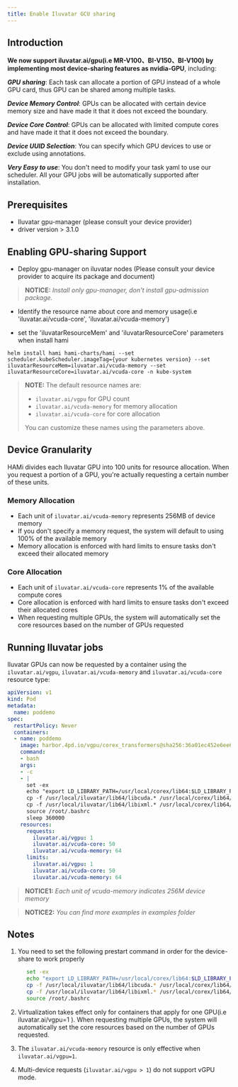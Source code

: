 ```yaml
---
title: Enable Iluvatar GCU sharing
---
```


## Introduction

**We now support iluvatar.ai/gpu(i.e MR-V100、BI-V150、BI-V100) by implementing most device-sharing features as nvidia-GPU**, including:

***GPU sharing***: Each task can allocate a portion of GPU instead of a whole GPU card, thus GPU can be shared among multiple tasks.

***Device Memory Control***: GPUs can be allocated with certain device memory size and have made it that it does not exceed the boundary.

***Device Core Control***: GPUs can be allocated with limited compute cores and have made it that it does not exceed the boundary.

***Device UUID Selection***: You can specify which GPU devices to use or exclude using annotations.

***Very Easy to use***: You don't need to modify your task yaml to use our scheduler. All your GPU jobs will be automatically supported after installation.

## Prerequisites

* Iluvatar gpu-manager (please consult your device provider)
* driver version > 3.1.0

## Enabling GPU-sharing Support

* Deploy gpu-manager on iluvatar nodes (Please consult your device provider to acquire its package and document)

> **NOTICE:** *Install only gpu-manager, don't install gpu-admission package.*

* Identify the resource name about core and memory usage(i.e 'iluvatar.ai/vcuda-core', 'iluvatar.ai/vcuda-memory')

* set the 'iluvatarResourceMem' and 'iluvatarResourceCore' parameters when install hami

```
helm install hami hami-charts/hami --set scheduler.kubeScheduler.imageTag={your kubernetes version} --set iluvatarResourceMem=iluvatar.ai/vcuda-memory --set iluvatarResourceCore=iluvatar.ai/vcuda-core -n kube-system
```

> **NOTE:** The default resource names are:
> - `iluvatar.ai/vgpu` for GPU count
> - `iluvatar.ai/vcuda-memory` for memory allocation
> - `iluvatar.ai/vcuda-core` for core allocation
>
> You can customize these names using the parameters above.

## Device Granularity

HAMi divides each Iluvatar GPU into 100 units for resource allocation. When you request a portion of a GPU, you're actually requesting a certain number of these units.

### Memory Allocation

- Each unit of `iluvatar.ai/vcuda-memory` represents 256MB of device memory
- If you don't specify a memory request, the system will default to using 100% of the available memory
- Memory allocation is enforced with hard limits to ensure tasks don't exceed their allocated memory

### Core Allocation

- Each unit of `iluvatar.ai/vcuda-core` represents 1% of the available compute cores
- Core allocation is enforced with hard limits to ensure tasks don't exceed their allocated cores
- When requesting multiple GPUs, the system will automatically set the core resources based on the number of GPUs requested

## Running Iluvatar jobs

Iluvatar GPUs can now be requested by a container
using the `iluvatar.ai/vgpu`, `iluvatar.ai/vcuda-memory` and `iluvatar.ai/vcuda-core`  resource type:

```yaml
apiVersion: v1
kind: Pod
metadata:
  name: poddemo
spec:
  restartPolicy: Never
  containers:
  - name: poddemo
    image: harbor.4pd.io/vgpu/corex_transformers@sha256:36a01ec452e6ee63c7aa08bfa1fa16d469ad19cc1e6000cf120ada83e4ceec1e
    command:
    - bash
    args:
    - -c
    - |
      set -ex
      echo "export LD_LIBRARY_PATH=/usr/local/corex/lib64:$LD_LIBRARY_PATH">> /root/.bashrc
      cp -f /usr/local/iluvatar/lib64/libcuda.* /usr/local/corex/lib64/
      cp -f /usr/local/iluvatar/lib64/libixml.* /usr/local/corex/lib64/
      source /root/.bashrc
      sleep 360000
    resources:
      requests:
        iluvatar.ai/vgpu: 1
        iluvatar.ai/vcuda-core: 50
        iluvatar.ai/vcuda-memory: 64
      limits:
        iluvatar.ai/vgpu: 1
        iluvatar.ai/vcuda-core: 50
        iluvatar.ai/vcuda-memory: 64
```

> **NOTICE1:** *Each unit of vcuda-memory indicates 256M device memory*

> **NOTICE2:** *You can find more examples in examples folder*

## Notes

1. You need to set the following prestart command in order for the device-share to work properly
```sh
      set -ex
      echo "export LD_LIBRARY_PATH=/usr/local/corex/lib64:$LD_LIBRARY_PATH">> /root/.bashrc
      cp -f /usr/local/iluvatar/lib64/libcuda.* /usr/local/corex/lib64/
      cp -f /usr/local/iluvatar/lib64/libixml.* /usr/local/corex/lib64/
      source /root/.bashrc
```

2. Virtualization takes effect only for containers that apply for one GPU(i.e iluvatar.ai/vgpu=1 ). When requesting multiple GPUs, the system will automatically set the core resources based on the number of GPUs requested.

3. The `iluvatar.ai/vcuda-memory` resource is only effective when `iluvatar.ai/vgpu=1`.

4. Multi-device requests (`iluvatar.ai/vgpu > 1`) do not support vGPU mode.
